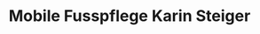 ---
title: "Mobile Fusspflege Karin Steiger"
url: /braunfels/mobile-fusspflege-karin-steiger/
shop: Kosmetik
---